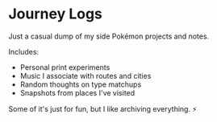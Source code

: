 # Journey Logs

Just a casual dump of my side Pokémon projects and notes.

Includes:
- Personal print experiments
- Music I associate with routes and cities
- Random thoughts on type matchups
- Snapshots from places I've visited

Some of it's just for fun, but I like archiving everything. ⚡
